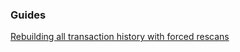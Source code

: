 ### Guides

[Rebuilding all transaction history with forced rescans](https://github.com/essentiaone/btcwallet/tree/master/docs/force_rescans.md)
